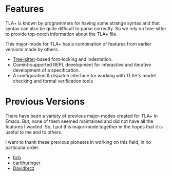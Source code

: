 # Features
TLA+ is known by programmers for having some strange syntax and that syntax can also be quite difficult to parse correctly.
So we rely on tree-sitter to provide top-notch information about the TLA+ file.

This major-mode for TLA+ has a combination of features from earlier versions made by others.
  * [Tree-sitter](https://tree-sitter.github.io/tree-sitter/)-based font-locking and indentation.
  * Comint-supported REPL development for interactive and iterative development of a specification.
  * A configuration & dispatch interface for working with TLA+'s model checking and formal verification tools

# Previous Versions
There have been a variety of previous major-modes created for TLA+ in Emacs.
But, none of them seemed maintained and did not have all the features I wanted.
So, I put this major-mode together in the hopes that it is useful to me and to others.

I want to thank these previous pioneers in working on this field, in no particular order:
  * [bch](https://git.sdf.org/bch/tlamode)
  * [carlthuringer](https://github.com/carlthuringer/tla-mode)
  * [Davidbrcz](https://github.com/Davidbrcz/tla-ts-mode)
